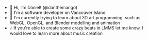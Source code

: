 - 👋 Hi, I’m Daniel! (@danthemango)
- 💼 I'm a software developer on Vancouver Island
- 🌱 I'm currently trying to learn about 3D art programming, such as WebGL, OpenGL, and Blender modelling and animation
- 🎶 If you're able to create some crazy beats in LMMS let me know, I would love to learn more about music creation

<!--
**danthemango/danthemango** is a ✨ _special_ ✨ repository because its `README.md` (this file) appears on your GitHub profile.

Here are some ideas to get you started:
- 🔭 I’m currently working on ...
- 🌱 I’m currently learning ...
- 👯 I’m looking to collaborate on ...
- 🤔 I’m looking for help with ...
- 💬 Ask me about ...
- 📫 How to reach me: ...
- 😄 Pronouns: ...
- ⚡ Fun fact: ...
-->
